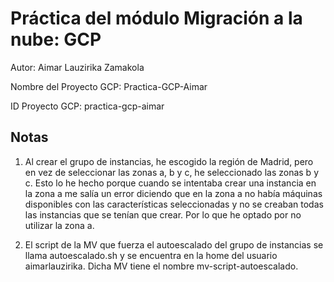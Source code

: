 # Práctica del módulo Migración a la nube: GCP

Autor: Aimar Lauzirika Zamakola

Nombre del Proyecto GCP: Practica-GCP-Aimar

ID Proyecto GCP: practica-gcp-aimar

## Notas

1. Al crear el grupo de instancias, he escogido la región de Madrid, pero en vez de seleccionar las zonas a, b y c, he seleccionado las zonas b y c. Esto lo he hecho porque cuando se intentaba crear una instancia en la zona a me salía un error diciendo que en la zona a no había máquinas disponibles con las características seleccionadas y no se creaban todas las instancias que se tenían que crear. Por lo que he optado por no utilizar la zona a.

2. El script de la MV que fuerza el autoescalado del grupo de instancias se llama autoescalado.sh y se encuentra en la home del usuario aimarlauzirika. Dicha MV tiene el nombre mv-script-autoescalado.

